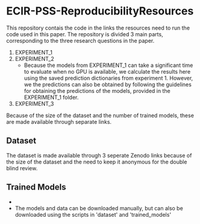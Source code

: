# ECIR-PSS-ReproducibilityResources

This repository contais the code in the links the resources need to run the code used in this paper. The repository is
divided 3 main parts, corresponding to the three research questions in the paper.

1. EXPERIMENT_1
2. EXPERIMENT_2
   - Because the models from EXPERIMENT_1 can take a significant time to evaluate when no GPU is available, we calculate the results here using the saved prediction dictionaries from experiment 1. However, we the predictions can also be obtained by following the guidelines for obtaining the predictions of the models, provided in the EXPERIMENT_1 folder.
4. EXPERIMENT_3
  
Because of the size of the dataset and the number of trained models, these are made available through separate links.

## Dataset
The dataset is made available through 3 seperate Zenodo links because of the size of the dataset and the need to keep it anonymous for the double blind review. 

## Trained Models
 - 
 - The models and data can be downloaded manually, but can also be downloaded using the scripts in 'dataset' and 'trained_models'
